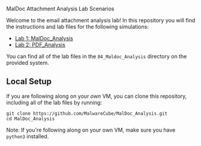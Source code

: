 MalDoc Attachment Analysis Lab Scenarios

Welcome to the email attachment analysis lab! In this repository you will find the instructions and lab files for the following simulations:

- [Lab 1: MalDoc_Analysis](https://github.com/MalwareCube/BSides_Ottawa_2024/tree/main/MalDoc_Analysis)
- [Lab 2: PDF_Analysis](https://github.com/MalwareCube/BSides_Ottawa_2024/tree/main/PDF_Analysis)

You can find all of the lab files in the `04_Maldoc_Analysis` directory on the provided system.

## Local Setup
If you are following along on your *own* VM, you can clone this repository, including all of the lab files by running:

```
git clone https://github.com/MalwareCube/MalDoc_Analysis.git
cd MalDoc_Analysis
```

Note: If you're following along on your own VM, make sure you have `python3` installed.
